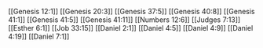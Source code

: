 [[Genesis 12:1]]
[[Genesis 20:3]]
[[Genesis 37:5]]
[[Genesis 40:8]]
[[Genesis 41:1]]
[[Genesis 41:5]]
[[Genesis 41:11]]
[[Numbers 12:6]]
[[Judges 7:13]]
[[Esther 6:1]]
[[Job 33:15]]
[[Daniel 2:1]]
[[Daniel 4:5]]
[[Daniel 4:9]]
[[Daniel 4:19]]
[[Daniel 7:1]]
